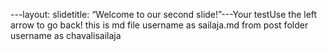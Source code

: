 ---layout: slidetitle: “Welcome to our second slide!”---Your testUse the left arrow to go back!
this is md file
username as sailaja.md
from post folder
username as chavalisailaja
